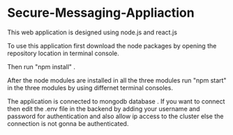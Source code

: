 # Secure-Messaging-Appliaction

This web application is designed using node.js and react.js 

To use this application first download the node packages by opening the repository location in terminal console. 

Then run "npm install" .

After the node modules are installed in all the three modules run "npm start" in the three modules by using differnet terminal consoles.

The application is connected to mongodb database . If you want to connect then edit the .env file in the backend by adding your username and password for authentication and also allow ip access to the cluster else the connection is not gonna be authenticated. 
